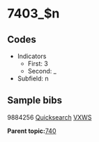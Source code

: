 # 7403\_$n

## Codes

-   Indicators
    -   First: 3
    -   Second: \_
-   Subfield: n

## Sample bibs

9884256 [Quicksearch](https://search.library.yale.edu/catalog/9884256) [VXWS](http://prodorbis.library.yale.edu:7014/vxws/GetHoldingsService?bibId=9884256)

**Parent topic:**[740](../../tags/740/740.md)

